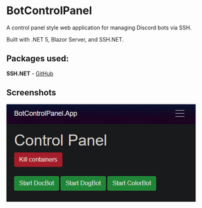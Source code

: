 # BotControlPanel
A control panel style web application for managing Discord bots via SSH.

Built with .NET 5, Blazor Server, and SSH.NET.

## Packages used:
**SSH.NET** - [GitHub](https://github.com/sshnet/SSH.NET)

## Screenshots

![image](/Documentation/Images/UI.png)
